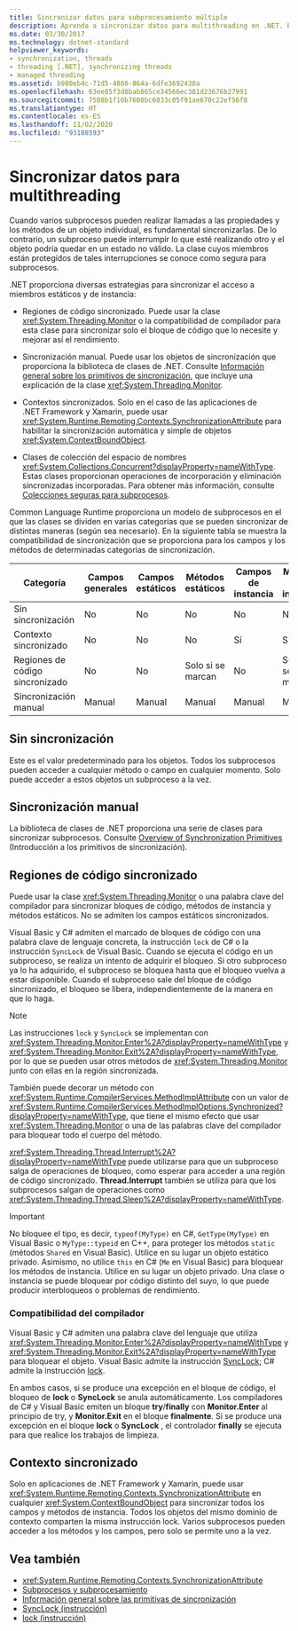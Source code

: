 ```yaml
---
title: Sincronizar datos para subprocesamiento múltiple
description: Aprenda a sincronizar datos para multithreading en .NET. Elija estrategias tales como regiones de código sincronizado, sincronización manual o contextos sincronizados.
ms.date: 03/30/2017
ms.technology: dotnet-standard
helpviewer_keywords:
- synchronization, threads
- threading [.NET], synchronizing threads
- managed threading
ms.assetid: b980eb4c-71d5-4860-864a-6dfe3692430a
ms.openlocfilehash: 63ee85f3d8bab865ce34566ec381d23676b27991
ms.sourcegitcommit: 7588b1f16b7608bc6833c05f91ae670c22ef56f8
ms.translationtype: HT
ms.contentlocale: es-ES
ms.lasthandoff: 11/02/2020
ms.locfileid: "93188593"
---
```

# <a name="synchronizing-data-for-multithreading"></a>Sincronizar datos para multithreading

Cuando varios subprocesos pueden realizar llamadas a las propiedades y los métodos de un objeto individual, es fundamental sincronizarlas. De lo contrario, un subproceso puede interrumpir lo que esté realizando otro y el objeto podría quedar en un estado no válido. La clase cuyos miembros están protegidos de tales interrupciones se conoce como segura para subprocesos.  
  
.NET proporciona diversas estrategias para sincronizar el acceso a miembros estáticos y de instancia:  
  
- Regiones de código sincronizado. Puede usar la clase <xref:System.Threading.Monitor> o la compatibilidad de compilador para esta clase para sincronizar solo el bloque de código que lo necesite y mejorar así el rendimiento.  
  
- Sincronización manual. Puede usar los objetos de sincronización que proporciona la biblioteca de clases de .NET. Consulte [Información general sobre los primitivos de sincronización](overview-of-synchronization-primitives.md), que incluye una explicación de la clase <xref:System.Threading.Monitor>.  
  
- Contextos sincronizados. Solo en el caso de las aplicaciones de .NET Framework y Xamarin, puede usar <xref:System.Runtime.Remoting.Contexts.SynchronizationAttribute> para habilitar la sincronización automática y simple de objetos <xref:System.ContextBoundObject>.  
  
- Clases de colección del espacio de nombres <xref:System.Collections.Concurrent?displayProperty=nameWithType>. Estas clases proporcionan operaciones de incorporación y eliminación sincronizadas incorporadas. Para obtener más información, consulte [Colecciones seguras para subprocesos](../collections/thread-safe/index.md).  
  
 Common Language Runtime proporciona un modelo de subprocesos en el que las clases se dividen en varias categorías que se pueden sincronizar de distintas maneras (según sea necesario). En la siguiente tabla se muestra la compatibilidad de sincronización que se proporciona para los campos y los métodos de determinadas categorías de sincronización.  
  
|Categoría|Campos generales|Campos estáticos|Métodos estáticos|Campos de instancia|Métodos de instancia|Bloques de código específicos|  
|--------------|-------------------|-------------------|--------------------|---------------------|----------------------|--------------------------|  
|Sin sincronización|No|No|No|No|No|No|  
|Contexto sincronizado|No|No|No|Sí|Sí|No|  
|Regiones de código sincronizado|No|No|Solo si se marcan|No|Solo si se marcan|Solo si se marcan|  
|Sincronización manual|Manual|Manual|Manual|Manual|Manual|Manual|  
  
## <a name="no-synchronization"></a>Sin sincronización  
 Este es el valor predeterminado para los objetos. Todos los subprocesos pueden acceder a cualquier método o campo en cualquier momento. Solo puede acceder a estos objetos un subproceso a la vez.  
  
## <a name="manual-synchronization"></a>Sincronización manual  
 La biblioteca de clases de .NET proporciona una serie de clases para sincronizar subprocesos. Consulte [Overview of Synchronization Primitives](overview-of-synchronization-primitives.md) (Introducción a los primitivos de sincronización).  
  
## <a name="synchronized-code-regions"></a>Regiones de código sincronizado  
 Puede usar la clase <xref:System.Threading.Monitor> o una palabra clave del compilador para sincronizar bloques de código, métodos de instancia y métodos estáticos. No se admiten los campos estáticos sincronizados.  
  
 Visual Basic y C# admiten el marcado de bloques de código con una palabra clave de lenguaje concreta, la instrucción `lock` de C# o la instrucción `SyncLock` de Visual Basic. Cuando se ejecuta el código en un subproceso, se realiza un intento de adquirir el bloqueo. Si otro subproceso ya lo ha adquirido, el subproceso se bloquea hasta que el bloqueo vuelva a estar disponible. Cuando el subproceso sale del bloque de código sincronizado, el bloqueo se libera, independientemente de la manera en que lo haga.  
  
> [!NOTE]
> Las instrucciones `lock` y `SyncLock` se implementan con <xref:System.Threading.Monitor.Enter%2A?displayProperty=nameWithType> y <xref:System.Threading.Monitor.Exit%2A?displayProperty=nameWithType>, por lo que se pueden usar otros métodos de <xref:System.Threading.Monitor> junto con ellas en la región sincronizada.  
  
 También puede decorar un método con <xref:System.Runtime.CompilerServices.MethodImplAttribute> con un valor de <xref:System.Runtime.CompilerServices.MethodImplOptions.Synchronized?displayProperty=nameWithType>, que tiene el mismo efecto que usar <xref:System.Threading.Monitor> o una de las palabras clave del compilador para bloquear todo el cuerpo del método.  
  
 <xref:System.Threading.Thread.Interrupt%2A?displayProperty=nameWithType> puede utilizarse para que un subproceso salga de operaciones de bloqueo, como esperar para acceder a una región de código sincronizado. **Thread.Interrupt** también se utiliza para que los subprocesos salgan de operaciones como <xref:System.Threading.Thread.Sleep%2A?displayProperty=nameWithType>.  
  
> [!IMPORTANT]
> No bloquee el tipo, es decir, `typeof(MyType)` en C#, `GetType(MyType)` en Visual Basic o `MyType::typeid` en C++, para proteger los métodos `static` (métodos `Shared` en Visual Basic). Utilice en su lugar un objeto estático privado. Asimismo, no utilice `this` en C# (`Me` en Visual Basic) para bloquear los métodos de instancia. Utilice en su lugar un objeto privado. Una clase o instancia se puede bloquear por código distinto del suyo, lo que puede producir interbloqueos o problemas de rendimiento.  
  
### <a name="compiler-support"></a>Compatibilidad del compilador  
 Visual Basic y C# admiten una palabra clave del lenguaje que utiliza <xref:System.Threading.Monitor.Enter%2A?displayProperty=nameWithType> y <xref:System.Threading.Monitor.Exit%2A?displayProperty=nameWithType> para bloquear el objeto. Visual Basic admite la instrucción [SyncLock](../../visual-basic/language-reference/statements/synclock-statement.md); C# admite la instrucción [lock](../../csharp/language-reference/keywords/lock-statement.md).  
  
 En ambos casos, si se produce una excepción en el bloque de código, el bloqueo de **lock** o **SyncLock** se anula automáticamente. Los compiladores de C# y Visual Basic emiten un bloque **try**/**finally** con **Monitor.Enter** al principio de try, y **Monitor.Exit** en el bloque **finalmente**. Si se produce una excepción en el bloque **lock** o **SyncLock** , el controlador **finally** se ejecuta para que realice los trabajos de limpieza.  
  
## <a name="synchronized-context"></a>Contexto sincronizado  

Solo en aplicaciones de .NET Framework y Xamarin, puede usar <xref:System.Runtime.Remoting.Contexts.SynchronizationAttribute> en cualquier <xref:System.ContextBoundObject> para sincronizar todos los campos y métodos de instancia. Todos los objetos del mismo dominio de contexto comparten la misma instrucción lock. Varios subprocesos pueden acceder a los métodos y los campos, pero solo se permite uno a la vez.  
  
## <a name="see-also"></a>Vea también

- <xref:System.Runtime.Remoting.Contexts.SynchronizationAttribute>
- [Subprocesos y subprocesamiento](threads-and-threading.md)
- [Información general sobre las primitivas de sincronización](overview-of-synchronization-primitives.md)
- [SyncLock (instrucción)](../../visual-basic/language-reference/statements/synclock-statement.md)
- [lock (instrucción)](../../csharp/language-reference/keywords/lock-statement.md)
